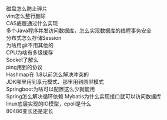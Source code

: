 磁盘怎么防止碎片  
vim怎么整行删除  
CAS底层通过什么实现  
多个Java程序并发访问数据库，怎么实现数据库的线程事务安全  
分布式怎么存储Session  
为啥用git不用其他的  
CPU为啥有多级缓存  
Socket了解么  
ping用到的协议  
Hashmap在 1.8以前怎么解决冲突的  
JDK哪里用到享元模式、那里用到原型模式  
Springboot为啥可以配置这么少就能用  
Spring怎么解决循环依赖 
Mybatis为什么实现接口就可以访问数据库   
linux底层实现的IO模型，epoll是什么  
80486变长还是定长  